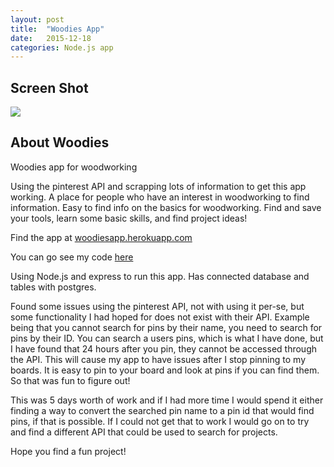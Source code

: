 ```yaml
---
layout: post
title:  "Woodies App"
date:   2015-12-18
categories: Node.js app
---
```


## Screen Shot

<img src="../../../../../../../images/Woodies.jpg">

## About Woodies

Woodies app for woodworking

Using the pinterest API and scrapping lots of information to get this app working. A place for people who have an interest in woodworking to find information. Easy to find info on the basics for woodworking. Find and save your tools, learn some basic skills, and find project ideas!

Find the app at <a href="https://woodiesapp.herokuapp.com">woodiesapp.herokuapp.com</a>

You can go see my code <a href="https://github.com/egervais7/woodies">here</a>


Using Node.js and express to run this app. Has connected database and tables with postgres.

Found some issues using the pinterest API, not with using it per-se, but some functionality I had hoped for does not exist with their API. Example being that you cannot search for pins by their name, you need to search for pins by their ID. You can search a users pins, which is what I have done, but I have found that 24 hours after you pin, they cannot be accessed through the API. This will cause my app to have issues after I stop pinning to my boards. It is easy to pin to your board and look at pins if you can find them. So that was fun to figure out!

This was 5 days worth of work and if I had more time I would spend it either finding a way to convert the searched pin name to a pin id that would find pins, if that is possible. If I could not get that to work I would go on to try and find a different API that could be used to search for projects.

Hope you find a fun project!
